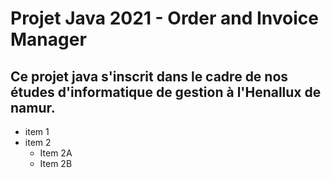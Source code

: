 # Projet Java 2021 - Order and Invoice Manager
## Ce projet java s'inscrit dans le cadre de nos études d'informatique de gestion à l'Henallux de namur. 



* item 1
* item 2
  * Item 2A
  * Item 2B
